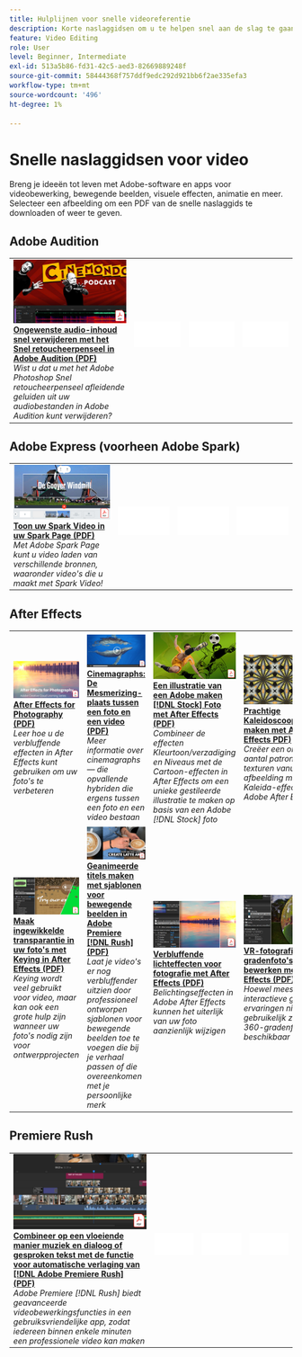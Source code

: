 ```yaml
---
title: Hulplijnen voor snelle videoreferentie
description: Korte naslaggidsen om u te helpen snel aan de slag te gaan met Adobe-DVA-producten
feature: Video Editing
role: User
level: Beginner, Intermediate
exl-id: 513a5b86-fd31-42c5-aed3-82669889248f
source-git-commit: 58444368f757ddf9edc292d921bb6f2ae335efa3
workflow-type: tm+mt
source-wordcount: '496'
ht-degree: 1%

---
```


# Snelle naslaggidsen voor video

Breng je ideeën tot leven met Adobe-software en apps voor videobewerking, bewegende beelden, visuele effecten, animatie en meer. Selecteer een afbeelding om een PDF van de snelle naslaggids te downloaden of weer te geven.

## Adobe Audition

<table>
<tr>
   <td>
      <a href="assets/QuicklyRemoveUnwantedAudioContentwiththeSpotHealingBrushinAdobeAudition.pdf" target="_blank">
         <img alt="Ongewenste audio-inhoud snel verwijderen met het Snel retoucheerpenseel in Adobe Audition" src="assets/QuicklyRemoveUnwantedAudioContentwiththeSpotHealingBrushinAdobeAudition.jpg" />
      </a>
      <div>
      <a href="assets/QuicklyRemoveUnwantedAudioContentwiththeSpotHealingBrushinAdobeAudition.pdf" target="_blank"><strong>Ongewenste audio-inhoud snel verwijderen met het Snel retoucheerpenseel in Adobe Audition (PDF)</strong></a>
      </div>
      <em>Wist u dat u met het Adobe Photoshop Snel retoucheerpenseel afleidende geluiden uit uw audiobestanden in Adobe Audition kunt verwijderen?</em>
      <br>
  </td>
  <td>
    <img alt="Spacer" src="../assets/Whitespacer.png" />
    <div>
    <br>
  </td>
  <td>
    <img alt="Spacer" src="../assets/Whitespacer.png" />
    <div>
    <br>
  </td>
  <td>
    <img alt="Spacer" src="../assets/Whitespacer.png" />
    <div>
    <br>
  </td>
</tr>
</table>

## Adobe Express (voorheen Adobe Spark)

<table>
<tr>
<td>
   <a href="assets/ShowcaseyourSparkVideoinyourSparkPage.pdf" target="_blank">
      <img alt="Toon uw Spark Video in uw Spark Page" src="assets/ShowcaseyourSparkVideoinyourSparkPage.jpg" />
   </a>
    <div>
   <a href="assets/ShowcaseyourSparkVideoinyourSparkPage.pdf" target="_blank"><strong>Toon uw Spark Video in uw Spark Page (PDF)</strong></a>
    </div>
    <em>Met Adobe Spark Page kunt u video laden van verschillende bronnen, waaronder video's die u maakt met Spark Video!</em>
    <br>
  </td>
  <td>
    <img alt="Spacer" src="../assets/Whitespacer.png" />
    <div>
    <br>
  </td>
  <td>
    <img alt="Spacer" src="../assets/Whitespacer.png" />
    <div>
    <br>
  </td>
  <td>
    <img alt="Spacer" src="../assets/Whitespacer.png" />
    <div>
    <br>
  </td>
</tr>
</table>

## After Effects

<table>
<tr>
 <td>
   <a href="assets/AfterEffectsforPhotography.pdf" target="_blank">
      <img alt="After Effects for Photography" src="assets/AfterEffectsforPhotography.jpg" />
   </a>
    <div>
   <a href="assets/AfterEffectsforPhotography.pdf" target="_blank"><strong>After Effects for Photography (PDF)</strong></a>
    </div>
    <em>Leer hoe u de verbluffende effecten in After Effects kunt gebruiken om uw foto's te verbeteren</em>
    <br>
  </td>
  <td>
   <a href="assets/CinemagraphsTheMesmerizingPlaceBetweenaPhotoandaVideo.pdf" target="_blank">
      <img alt="Cinemagraphs: De Mesmerizing-plaats tussen een foto en een video" src="assets/CinemagraphsTheMesmerizingPlaceBetweenaPhotoandaVideo.jpg" />
   </a>
    <div>
   <a href="assets/CinemagraphsTheMesmerizingPlaceBetweenaPhotoandaVideo.pdf" target="_blank"><strong>Cinemagraphs: De Mesmerizing-plaats tussen een foto en een video (PDF)</strong></a>
    </div>
    <em>Meer informatie over cinemagraphs — die opvallende hybriden die ergens tussen een foto en een video bestaan</em>
    <br>
  </td>
  <td>
   <a href="assets/CreateanIllustrationfromanAdobeStockPhotowithAfterEffects.pdf" target="_blank">
      <img alt="Een illustratie van een Adobe maken [!DNL Stock] Foto met After Effects" src="assets/CreateanIllustrationfromanAdobeStockPhotowithAfterEffects.jpg" />
   </a>
    <div>
   <a href="assets/CreateanIllustrationfromanAdobeStockPhotowithAfterEffects.pdf" target="_blank"><strong>Een illustratie van een Adobe maken [!DNL Stock] Foto met After Effects (PDF)</strong></a>
    </div>
    <em>Combineer de effecten Kleurtoon/verzadiging en Niveaus met de Cartoon-effecten in After Effects om een unieke gestileerde illustratie te maken op basis van een Adobe [!DNL Stock] foto</em>
    <br>
  </td>
   <td>
   <a href="assets/CreateBeautifulKaleidoscopePatternswithAfterEffects.pdf" target="_blank">
      <img alt="Prachtige Kaleidoscooppatronen maken met After Effects" src="assets/CreateBeautifulKaleidoscopePatternswithAfterEffects.jpg" />
   </a>
    <div>
   <a href="assets/CreateBeautifulKaleidoscopePatternswithAfterEffects.pdf" target="_blank"><strong>Prachtige Kaleidoscooppatronen maken met After Effects PDF)</strong></a>
    </div>
    <em>Creëer een oneindig aantal patronen en texturen vanuit elke afbeelding met het CC Kaleida-effect in Adobe After Effects</em>
    <br>
  </td>
</tr>
<tr>
<td>
   <a href="assets/CreateIntricateTransparencyinyourPhotographswithKeyinginAfterEffects.pdf" target="_blank">
      <img alt="Maak ingewikkelde transparantie in uw foto&apos;s met Keying in After Effects" src="assets/CreateIntricateTransparencyinyourPhotographswithKeyinginAfterEffects.jpg" />
   </a>
    <div>
   <a href="assets/CreateIntricateTransparencyinyourPhotographswithKeyinginAfterEffects.pdf" target="_blank"><strong>Maak ingewikkelde transparantie in uw foto's met Keying in After Effects (PDF)</strong></a>
    </div>
    <em>Keying wordt veel gebruikt voor video, maar kan ook een grote hulp zijn wanneer uw foto's nodig zijn voor ontwerpprojecten</em>
    <br>
  </td>
 <td>
   <a href="assets/CreateAnimatedTitlesUsingMotionGraphicsTemplatesinAdobePremiereRush.pdf" target="_blank">
      <img alt="Geanimeerde titels maken met sjablonen voor bewegende beelden in Adobe Premiere [!DNL Rush]" src="assets/CreateAnimatedTitlesUsingMotionGraphicsTemplatesinAdobePremiereRush.jpg" />
   </a>
    <div>
   <a href="assets/CreateAnimatedTitlesUsingMotionGraphicsTemplatesinAdobePremiereRush.pdf" target="_blank"><strong>Geanimeerde titels maken met sjablonen voor bewegende beelden in Adobe Premiere [!DNL Rush] (PDF)</strong></a>
    </div>
    <em>Laat je video's er nog verbluffender uitzien door professioneel ontworpen sjablonen voor bewegende beelden toe te voegen die bij je verhaal passen of die overeenkomen met je persoonlijke merk</em>
    <br>
  </td>
  <td>
      <a href="assets/DazzlingLightEffectsforPhotographywithAfterEffects.pdf" target="_blank">
         <img alt="Verbluffende lichteffecten voor fotografie met After Effects" src="assets/DazzlingLightEffectsforPhotographywithAfterEffects.jpg" />
      </a>
      <div>
      <a href="assets/DazzlingLightEffectsforPhotographywithAfterEffects.pdf" target="_blank"><strong>Verbluffende lichteffecten voor fotografie met After Effects (PDF)</strong></a>
      </div>
      <em>Belichtingseffecten in Adobe After Effects kunnen het uiterlijk van uw foto aanzienlijk wijzigen</em>
      <br>
  </td>
  <td>
      <a href="assets/EditingVRPhotography360photoswithAfterEffects.pdf" target="_blank">
         <img alt="VR-fotografie (360-gradenfoto&apos;s) bewerken met After Effects" src="assets/EditingVRPhotography360photoswithAfterEffects.jpg" />
      </a>
      <div>
      <a href="assets/EditingVRPhotography360photoswithAfterEffects.pdf" target="_blank"><strong>VR-fotografie (360-gradenfoto's) bewerken met After Effects (PDF)</strong></a>
      </div>
      <em>Hoewel meeslependere interactieve games en ervaringen niet zo gebruikelijk zijn, is er al 360-gradenfotografie beschikbaar</em>
      <br>
  </td>
</tr>
</table>

## Premiere Rush

<table>
<tr>
   <td>
      <a href="assets/SmoothlyCombineMusicandDialogueorNarrationwithAutoduckinginAdobePremiereRush.pdf" target="_blank">
         <img alt="Combineer op een vloeiende manier muziek en dialoog of gesproken tekst met automatische ducking in Adobe Premiere [!DNL Rush]" src="assets/SmoothlyCombineMusicandDialogueorNarrationwithAutoduckinginAdobePremiereRush.jpg" />
      </a>
      <div>
      <a href="assets/SmoothlyCombineMusicandDialogueorNarrationwithAutoduckinginAdobePremiereRush.pdf" target="_blank"><strong>Combineer op een vloeiende manier muziek en dialoog of gesproken tekst met de functie voor automatische verlaging van [!DNL Adobe Premiere Rush] (PDF)</strong></a>
      </div>
      <em>Adobe Premiere [!DNL Rush] biedt geavanceerde videobewerkingsfuncties in een gebruiksvriendelijke app, zodat iedereen binnen enkele minuten een professionele video kan maken</em>
      <br>
  </td>
  <td>
    <img alt="Spacer" src="../assets/Whitespacer.png" />
    <div>
    <br>
  </td>
  <td>
    <img alt="Spacer" src="../assets/Whitespacer.png" />
    <div>
    <br>
  </td>
  <td>
    <img alt="Spacer" src="../assets/Whitespacer.png" />
    <div>
    <br>
  </td>
</tr>
</table>
